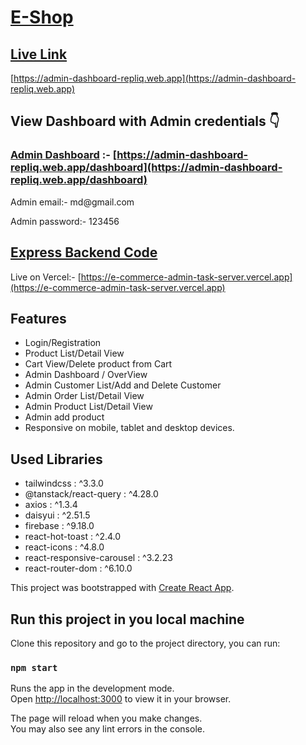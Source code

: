 # [E-Shop](https://admin-dashboard-repliq.web.app)
## **[Live Link](https://admin-dashboard-repliq.web.app)**

[https://admin-dashboard-repliq.web.app](https://admin-dashboard-repliq.web.app)

## View Dashboard with Admin credentials :point_down:

### [Admin Dashboard](https://admin-dashboard-repliq.web.app/dashboard) :- [https://admin-dashboard-repliq.web.app/dashboard](https://admin-dashboard-repliq.web.app/dashboard)

Admin email:- md<span>@</span>gmail.com

Admin password:- 123456


## [Express Backend Code](https://github.com/zahidhasan125/e-commerce-admin-task-server)

Live on Vercel:- [https://e-commerce-admin-task-server.vercel.app](https://e-commerce-admin-task-server.vercel.app)

## Features

- Login/Registration
- Product List/Detail View
- Cart View/Delete product from Cart
- Admin Dashboard / OverView
- Admin Customer List/Add and Delete Customer
- Admin Order List/Detail View
- Admin Product List/Detail View
- Admin add product
- Responsive on mobile, tablet and desktop devices.

## Used Libraries
- tailwindcss : ^3.3.0
- @tanstack/react-query : ^4.28.0
- axios : ^1.3.4
- daisyui : ^2.51.5
- firebase : ^9.18.0
- react-hot-toast : ^2.4.0
- react-icons : ^4.8.0
- react-responsive-carousel : ^3.2.23
- react-router-dom : ^6.10.0


This project was bootstrapped with [Create React App](https://github.com/facebook/create-react-app).

## Run this project in you local machine

Clone this repository and go to the project directory, you can run:

### `npm start`

Runs the app in the development mode.\
Open [http://localhost:3000](http://localhost:3000) to view it in your browser.

The page will reload when you make changes.\
You may also see any lint errors in the console.
